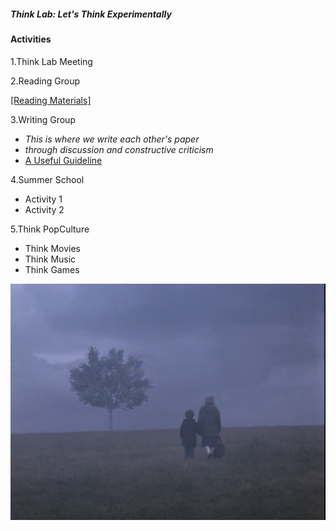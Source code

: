 ##### _Think Lab: Let's Think Experimentally_

#### Activities

1.Think Lab Meeting

2.Reading Group

[[Reading Materials]](materials/quine_twodogmas.pdf)

3.Writing Group

- _This is where we write each other's paper_ 
- _through discussion and constructive criticism_
- [A Useful Guideline](http://www.jimpryor.net/teaching/guidelines/writing.html)

4.Summer School
  * Activity 1
  * Activity 2

5.Think PopCulture
  * Think Movies
  * Think Music
  * Think Games

![View In the Fog](/images/viewinthefog.bmp)
